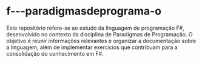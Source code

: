 # f---paradigmasdeprograma-o
Este repositório refere-se ao estudo da linguagem de programação F#, desenvolvido no contexto da disciplina de Paradigmas de Programação. O objetivo é reunir informações relevantes e organizar a documentação sobre a linguagem, além de implementar exercícios que contribuam para a consolidação do conhecimento em F#.
